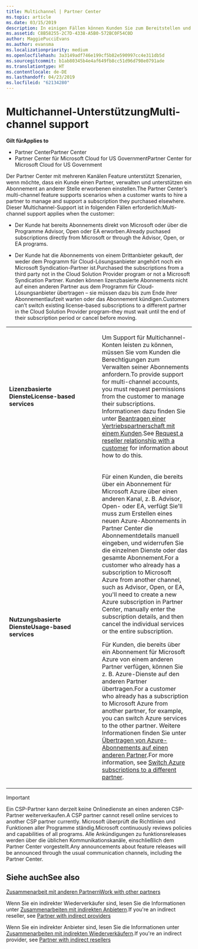 ```yaml
---
title: Multichannel | Partner Center
ms.topic: article
ms.date: 03/15/2019
description: In einigen Fällen können Kunden Sie zum Bereitstellen und Unterstützen eines Abonnements einstellen, das sie an anderer Stelle erworben haben.
ms.assetid: C8B58255-2C7D-4338-A5B0-572BC0F54C0D
author: MaggiePucciEvans
ms.author: evansma
ms.localizationpriority: medium
ms.openlocfilehash: 3a3149adf746e199cf5b82e590997cc4e311db5d
ms.sourcegitcommit: b1ab80345b4e4af649fb8cc51d96d798e0791ade
ms.translationtype: HT
ms.contentlocale: de-DE
ms.lasthandoff: 04/23/2019
ms.locfileid: "62134280"
---
```

# <a name="multi-channel-support"></a><span data-ttu-id="2ed57-103">Multichannel-Unterstützung</span><span class="sxs-lookup"><span data-stu-id="2ed57-103">Multi-channel support</span></span>

<span data-ttu-id="2ed57-104">**Gilt für**</span><span class="sxs-lookup"><span data-stu-id="2ed57-104">**Applies to**</span></span>

-  <span data-ttu-id="2ed57-105">Partner Center</span><span class="sxs-lookup"><span data-stu-id="2ed57-105">Partner Center</span></span>
-  <span data-ttu-id="2ed57-106">Partner Center für Microsoft Cloud for US Government</span><span class="sxs-lookup"><span data-stu-id="2ed57-106">Partner Center for Microsoft Cloud for US Government</span></span>


<span data-ttu-id="2ed57-107">Der Partner Center mit mehreren Kanälen Feature unterstützt Szenarien, wenn möchte, dass ein Kunde einen Partner, verwalten und unterstützen ein Abonnement an anderer Stelle erworbenen einstellen.</span><span class="sxs-lookup"><span data-stu-id="2ed57-107">The Partner Center’s multi-channel feature supports scenarios when a customer wants to hire a partner to manage and support a subscription they purchased elsewhere.</span></span> <span data-ttu-id="2ed57-108">Dieser Multichannel-Support ist in folgenden Fällen erforderlich:</span><span class="sxs-lookup"><span data-stu-id="2ed57-108">Multi-channel support applies when the customer:</span></span>

-   <span data-ttu-id="2ed57-109">Der Kunde hat bereits Abonnements direkt von Microsoft oder über die Programme Advisor, Open oder EA erworben.</span><span class="sxs-lookup"><span data-stu-id="2ed57-109">Already puchased subscriptions directly from Microsoft or through the Advisor, Open, or EA programs.</span></span>

-   <span data-ttu-id="2ed57-110">Der Kunde hat die Abonnements von einem Drittanbieter gekauft, der weder dem Programm für Cloud-Lösungsanbieter angehört noch ein Microsoft Syndication-Partner ist.</span><span class="sxs-lookup"><span data-stu-id="2ed57-110">Purchased the subscriptions from a third party not in the Cloud Solution Provider program or not a Microsoft Syndication Partner.</span></span> <span data-ttu-id="2ed57-111">Kunden können lizenzbasierte Abonnements nicht auf einen anderen Partner aus dem Programm für Cloud-Lösungsanbieter übertragen – sie müssen dazu bis zum Ende ihrer Abonnementlaufzeit warten oder das Abonnement kündigen.</span><span class="sxs-lookup"><span data-stu-id="2ed57-111">Customers can’t switch existing license-based subscriptions to a different partner in the Cloud Solution Provider program–they must wait until the end of their subscription period or cancel before moving.</span></span>


<table>
<colgroup>
<col width="50%" />
<col width="50%" />
</colgroup>
<tbody>
<tr class="odd">
<td><p><span data-ttu-id="2ed57-112"><strong>Lizenzbasierte Dienste</strong></span><span class="sxs-lookup"><span data-stu-id="2ed57-112"><strong>License-based services</strong></span></span></p></td>
<td><p><span data-ttu-id="2ed57-113">Um Support für Multichannel-Konten leisten zu können, müssen Sie vom Kunden die Berechtigungen zum Verwalten seiner Abonnements anfordern.</span><span class="sxs-lookup"><span data-stu-id="2ed57-113">To provide support for multi-channel accounts, you must request permissions from the customer to manage their subscriptions.</span></span> <span data-ttu-id="2ed57-114">Informationen dazu finden Sie unter <a href="request-a-relationship-with-a-customer.md" data-raw-source="[Request a reseller relationship with a customer](request-a-relationship-with-a-customer.md)">Beantragen einer Vertriebspartnerschaft mit einem Kunden</a>.</span><span class="sxs-lookup"><span data-stu-id="2ed57-114">See <a href="request-a-relationship-with-a-customer.md" data-raw-source="[Request a reseller relationship with a customer](request-a-relationship-with-a-customer.md)">Request a reseller relationship with a customer</a> for information about how to do this.</span></span></p></td>
</tr>
<tr class="even">
<td><p><span data-ttu-id="2ed57-115"><strong>Nutzungsbasierte Dienste</strong></span><span class="sxs-lookup"><span data-stu-id="2ed57-115"><strong>Usage-based services</strong></span></span></p></td>
<td>
<p><span data-ttu-id="2ed57-116">Für einen Kunden, die bereits über ein Abonnement für Microsoft Azure über einen anderen Kanal, z. B. Advisor, Open- oder EA, verfügt Sie&#39;ll muss zum Erstellen eines neuen Azure-Abonnements in Partner Center die Abonnementdetails manuell eingeben, und widerrufen Sie die einzelnen Dienste oder das gesamte Abonnement.</span><span class="sxs-lookup"><span data-stu-id="2ed57-116">For a customer who already has a subscription to Microsoft Azure from another channel, such as Advisor, Open, or EA, you&#39;ll need to create a new Azure subscription in Partner Center, manually enter the subscription details, and then cancel the individual services or the entire subscription.</span></span></p>
<p><span data-ttu-id="2ed57-117">Für Kunden, die bereits über ein Abonnement für Microsoft Azure von einem anderen Partner verfügen, können Sie z. B. Azure-Dienste auf den anderen Partner übertragen.</span><span class="sxs-lookup"><span data-stu-id="2ed57-117">For a customer who already has a subscription to Microsoft Azure from another partner, for example, you can switch Azure services to the other partner.</span></span> <span data-ttu-id="2ed57-118">Weitere Informationen finden Sie unter <a href="switch-azure-subscriptions-to-a-different-partner.md" data-raw-source="[Switch Azure subscriptions to a different partner](switch-azure-subscriptions-to-a-different-partner.md)">Übertragen von Azure-Abonnements auf einen anderen Partner</a>.</span><span class="sxs-lookup"><span data-stu-id="2ed57-118">For more information, see <a href="switch-azure-subscriptions-to-a-different-partner.md" data-raw-source="[Switch Azure subscriptions to a different partner](switch-azure-subscriptions-to-a-different-partner.md)">Switch Azure subscriptions to a different partner</a>.</span></span></p>
</td>
</tr>
</tbody>
</table>

> [!IMPORTANT]  
> <span data-ttu-id="2ed57-119">Ein CSP-Partner kann derzeit keine Onlinedienste an einen anderen CSP-Partner weiterverkaufen.</span><span class="sxs-lookup"><span data-stu-id="2ed57-119">A CSP partner cannot resell online services to another CSP partner currently.</span></span> <span data-ttu-id="2ed57-120">Microsoft überprüft die Richtlinien und Funktionen aller Programme ständig.</span><span class="sxs-lookup"><span data-stu-id="2ed57-120">Microsoft continuously reviews policies and capabilities of all programs.</span></span> <span data-ttu-id="2ed57-121">Alle Ankündigungen zu funktionsreleases werden über die üblichen Kommunikationskanäle, einschließlich dem Partner Center vorgestellt.</span><span class="sxs-lookup"><span data-stu-id="2ed57-121">Any announcements about feature releases will be announced through the usual communication channels, including the Partner Center.</span></span> 

## <a name="see-also"></a><span data-ttu-id="2ed57-122">Siehe auch</span><span class="sxs-lookup"><span data-stu-id="2ed57-122">See also</span></span>

[<span data-ttu-id="2ed57-123">Zusammenarbeit mit anderen Partnern</span><span class="sxs-lookup"><span data-stu-id="2ed57-123">Work with other partners</span></span>](work-with-other-partners.md)

<span data-ttu-id="2ed57-124">Wenn Sie ein indirekter Wiederverkäufer sind, lesen Sie die Informationen unter [Zusammenarbeiten mit indirekten Anbietern](indirect-reseller-tasks-in-partner-center.md).</span><span class="sxs-lookup"><span data-stu-id="2ed57-124">If you're an indirect reseller, see [Partner with indirect providers](indirect-reseller-tasks-in-partner-center.md)</span></span>

<span data-ttu-id="2ed57-125">Wenn Sie ein indirekter Anbieter sind, lesen Sie die Informationen unter [Zusammenarbeiten mit indirekten Wiederverkäufern](indirect-provider-tasks-in-partner-center.md).</span><span class="sxs-lookup"><span data-stu-id="2ed57-125">If you're an indirect provider, see [Partner with indirect resellers](indirect-provider-tasks-in-partner-center.md)</span></span> 

 

 




